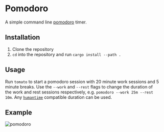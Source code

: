 # Pomodoro

A simple command line [pomodoro](https://en.wikipedia.org/wiki/Pomodoro_Technique) timer.

## Installation

1. Clone the repository
2. `cd` into the repository and run `cargo install --path .`

## Usage

Run `tomato` to start a pomodoro session with 20 minute work sessions and 5 minute breaks. Use the `--work` and `--rest` flags to change the duration of the work and rest sessions respectively, e.g. `pomodoro --work 25m --rest 10m`. Any [`humantime`](https://docs.rs/humantime/latest/humantime/) compatible duration can be used.

## Example

![pomodoro](https://github.com/hollg/pomodoro/assets/21319237/2b904546-cdc3-49bf-b9f6-d763229c73b1)
